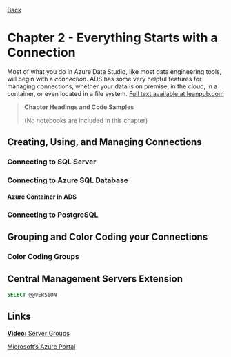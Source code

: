 [Back](../readme.md)

# Chapter 2 - Everything Starts with a Connection
Most of what you do in Azure Data Studio, like most data engineering tools, will begin with a *connection*. ADS has some very helpful features for managing connections, whether your data is on premise, in the cloud, in a container, or even located in a file system. [Full text available at leanpub.com](https://leanpub.com/hands-on-ads)

> **Chapter Headings and Code Samples**
>
> (No notebooks are included in this chapter)

## Creating, Using, and Managing Connections

### Connecting to SQL Server

### Connecting to Azure SQL Database

#### Azure Container in ADS

### Connecting to PostgreSQL

## Grouping and Color Coding your Connections

### Color Coding Groups

## Central Management Servers Extension

```sql
SELECT @@VERSION
```

## Links

[**Video:** Server Groups](https://youtu.be/lJRg4SzmEU8)

[Microsoft’s Azure Portal](https://azure.microsoft.com)
